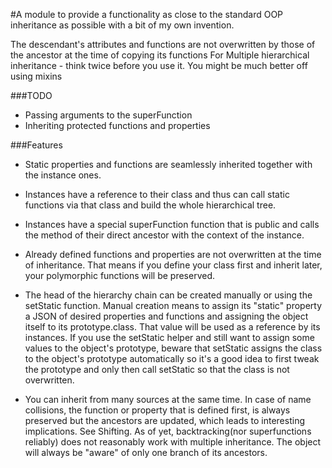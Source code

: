 #A module to provide a functionality as close to the standard OOP inheritance as possible with a bit of my own invention.

The descendant's attributes and functions are not overwritten by those of the ancestor at the time of copying its functions
For Multiple hierarchical inheritance - think twice before you use it. You might be much better off using mixins


###TODO
- Passing arguments to the superFunction
- Inheriting protected functions and properties

###Features
- Static properties and functions are seamlessly inherited together with the instance ones.

- Instances have a reference to their class and thus can call static functions via that class and build the whole hierarchical tree.

- Instances have a special superFunction function that is public and calls the method of their direct ancestor with the context of the instance.

- Already defined functions and properties are not overwritten at the time of inheritance. That means if you define your class first and inherit later, your polymorphic functions will be preserved.

- The head of the hierarchy chain can be created manually or using the setStatic function. Manual creation means to assign its "static" property a JSON of desired properties and functions and assigning the object itself to its prototype.class. That value will be used as a reference by its instances. If you use the setStatic helper and still want to assign some values to the object's prototype, beware that setStatic assigns the class to the object's prototype automatically so it's a good idea to first tweak the prototype and only then call setStatic so that the class is not overwritten.

- You can inherit from many sources at the same time. In case of name collisions, the function or property that is defined first, is always preserved but the ancestors are updated, which leads to interesting implications. See Shifting. As of yet, backtracking(nor superfunctions reliably) does not reasonably work with multiple inheritance. The object will always be "aware" of only one branch of its ancestors.
